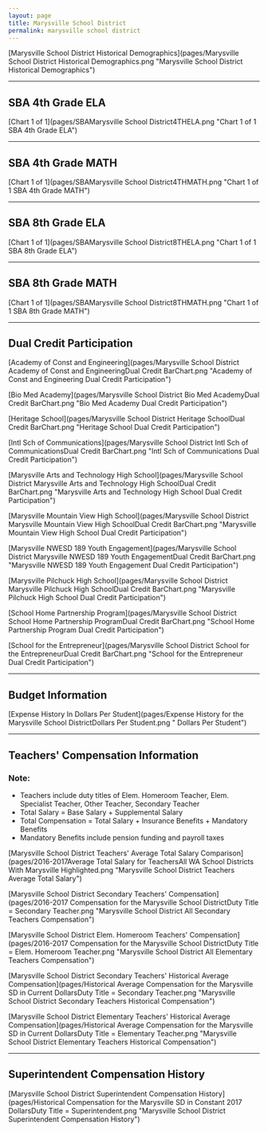 ```yaml
---
layout: page
title: Marysville School District
permalink: marysville school district
---
```



[Marysville School District Historical Demographics](pages/Marysville School District Historical Demographics.png "Marysville School District Historical Demographics")

___

## SBA 4th Grade ELA

[Chart 1 of 1](pages/SBAMarysville School District4THELA.png "Chart 1 of 1 SBA 4th Grade ELA")


___

## SBA 4th Grade MATH

[Chart 1 of 1](pages/SBAMarysville School District4THMATH.png "Chart 1 of 1 SBA 4th Grade MATH")


___

## SBA 8th Grade ELA

[Chart 1 of 1](pages/SBAMarysville School District8THELA.png "Chart 1 of 1 SBA 8th Grade ELA")


___

## SBA 8th Grade MATH

[Chart 1 of 1](pages/SBAMarysville School District8THMATH.png "Chart 1 of 1 SBA 8th Grade MATH")


___

## Dual Credit Participation

[Academy of Const and Engineering](pages/Marysville School District Academy of Const and EngineeringDual Credit BarChart.png "Academy of Const and Engineering Dual Credit Participation")

[Bio Med Academy](pages/Marysville School District Bio Med AcademyDual Credit BarChart.png "Bio Med Academy Dual Credit Participation")

[Heritage School](pages/Marysville School District Heritage SchoolDual Credit BarChart.png "Heritage School Dual Credit Participation")

[Intl Sch of Communications](pages/Marysville School District Intl Sch of CommunicationsDual Credit BarChart.png "Intl Sch of Communications Dual Credit Participation")

[Marysville Arts and Technology High School](pages/Marysville School District Marysville Arts and Technology High SchoolDual Credit BarChart.png "Marysville Arts and Technology High School Dual Credit Participation")

[Marysville Mountain View High School](pages/Marysville School District Marysville Mountain View High SchoolDual Credit BarChart.png "Marysville Mountain View High School Dual Credit Participation")

[Marysville NWESD 189 Youth Engagement](pages/Marysville School District Marysville NWESD 189 Youth EngagementDual Credit BarChart.png "Marysville NWESD 189 Youth Engagement Dual Credit Participation")

[Marysville Pilchuck High School](pages/Marysville School District Marysville Pilchuck High SchoolDual Credit BarChart.png "Marysville Pilchuck High School Dual Credit Participation")

[School Home Partnership Program](pages/Marysville School District School Home Partnership ProgramDual Credit BarChart.png "School Home Partnership Program Dual Credit Participation")

[School for the Entrepreneur](pages/Marysville School District School for the EntrepreneurDual Credit BarChart.png "School for the Entrepreneur Dual Credit Participation")


___

## Budget Information

[Expense History In Dollars Per Student](pages/Expense History for the Marysville School DistrictDollars Per Student.png " Dollars Per Student")


___

## Teachers' Compensation Information
### Note:
- Teachers include duty titles of Elem. Homeroom Teacher, Elem. Specialist Teacher, Other Teacher, Secondary Teacher
- Total Salary = Base Salary + Supplemental Salary
- Total Compensation = Total Salary + Insurance Benefits + Mandatory Benefits
- Mandatory Benefits include pension funding and payroll taxes

[Marysville School District Teachers' Average Total Salary Comparison](pages/2016-2017Average Total Salary for TeachersAll WA School Districts With Marysville Highlighted.png "Marysville School District Teachers Average Total Salary")

[Marysville School District Secondary Teachers' Compensation](pages/2016-2017 Compensation for the Marysville School DistrictDuty Title = Secondary Teacher.png "Marysville School District All Secondary Teachers Compensation")

[Marysville School District Elem. Homeroom Teachers' Compensation](pages/2016-2017 Compensation for the Marysville School DistrictDuty Title = Elem. Homeroom Teacher.png "Marysville School District All Elementary Teachers Compensation")

[Marysville School District Secondary Teachers' Historical Average Compensation](pages/Historical Average Compensation for the Marysville SD in Current DollarsDuty Title = Secondary Teacher.png "Marysville School District Secondary Teachers Historical Compensation")

[Marysville School District Elementary Teachers' Historical Average Compensation](pages/Historical Average Compensation for the Marysville SD in Current DollarsDuty Title = Elementary Teacher.png "Marysville School District Elementary Teachers Historical Compensation")


___

## Superintendent Compensation History

[Marysville School District Superintendent Compensation History](pages/Historical Compensation for the Marysville SD in Constant 2017 DollarsDuty Title = Superintendent.png "Marysville School District Superintendent Compensation History")


